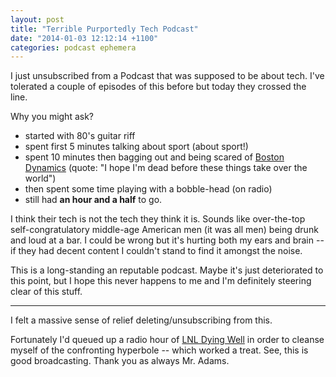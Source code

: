 ```yaml
---
layout: post
title: "Terrible Purportedly Tech Podcast"
date: "2014-01-03 12:12:14 +1100"
categories: podcast ephemera
---
```


I just unsubscribed from a Podcast that was supposed to be about tech. I've tolerated a couple of episodes of this before but today they crossed the line.

Why you might ask?

- started with 80's guitar riff
- spent first 5 minutes talking about sport (about sport!)
- spent 10 minutes then bagging out and being scared of [Boston Dynamics](http://www.bostondynamics.com/) (quote: "I hope I'm dead before these things take over the world")
- then spent some time playing with a bobble-head (on radio)
- still had **an hour and a half** to go.

I think their tech is not the tech they think it is. Sounds like over-the-top self-congratulatory middle-age American men (it was all men) being drunk and loud at a bar. I could be wrong but it's hurting both my ears and brain -- if they had decent content I couldn't stand to find it amongst the noise.

This is a long-standing an reputable podcast. Maybe it's just deteriorated to this point, but I hope this never happens to me and I'm definitely steering clear of this stuff.

---

I felt a massive sense of relief deleting/unsubscribing from this.

Fortunately I'd queued up a radio hour of [LNL Dying Well](http://www.abc.net.au/radionational/programs/latenightlive/dying-well/4966480) in order to cleanse myself of the confronting hyperbole -- which worked a treat. See, this is good broadcasting. Thank you as always Mr. Adams.